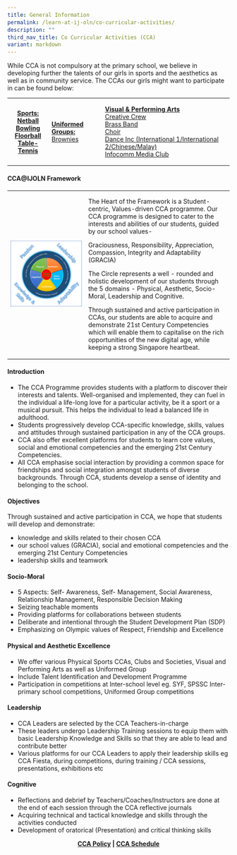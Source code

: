 ```yaml
---
title: General Information
permalink: /learn-at-ij-oln/co-curricular-activities/
description: ""
third_nav_title: Co Curricular Activities (CCA)
variant: markdown
---
```

<p>While CCA is not compulsory at the primary school, we believe in developing further the talents of our girls in sports and the aesthetics as well as in community service. The CCAs our girls might want to participate in can be found below:</p>
<table>
<tbody>
<tr>
<th>
<p><strong><u>Sports:<br></u></strong>
	<a href="/learn-at-ij-oln/cca/netball" target="_self" rel="noopener">Netball</a><br>
	<a href="/learn-at-ij-oln/cca/bowling" target="_self" rel="noopener">Bowling</a><br>
	<a href="/learn-at-ij-oln/cca/floorball" target="_self" rel="noopener">Floorball</a><br>
	<a href="/learn-at-ij-oln/cca/table-tennis" target="_self" rel="noopener">Table-Tennis</a></p>
</th>
<td>
<p><strong><u>Uniformed Groups:<br></u></strong><a href="/learn-at-ij-oln/cca/brownies" target="_self" rel="noopener">Brownies</a>&nbsp;</p>
</td>
<td>
<p><u><strong>Visual &amp; Performing Arts<br></strong></u><a href="/learn-at-ij-oln/cca/creativecrew" target="_self" rel="noopener">Creative Crew</a><br><a href="/learn-at-ij-oln/cca/brassband" target="_self" rel="noopener">Brass Band</a><br><a href="/learn-at-ij-oln/cca/choir" target="_self" rel="noopener">Choir</a><br><a href="/learn-at-ij-oln/cca/danceinc" target="_self" rel="noopener">Dance Inc (International 1/International 2/Chinese/Malay)</a><br><a href="/learn-at-ij-oln/cca/infomediaclub" target="_self" rel="noopener">Infocomm Media Club</a></p>
</td>
</tr>
</tbody>
</table>
<h4><strong>CCA@IJOLN Framework</strong></h4>
<table style="border-collapse: collapse; width: 100%;" border="0">
<tbody>
<tr>
<td style="width: 35%;"><img src="/images/cca.png"></td>
<td style="width: 65%;">
<p class="pagecontent_box">The Heart of the Framework is a Student-centric, Values-driven CCA programme. Our CCA programme is designed to cater to the interests and abilities of our students, guided by our school values-&nbsp;</p>
<p class="pagecontent_box">Graciousness, Responsibility, Appreciation, Compassion, Integrity and Adaptability (GRACIA)</p>
<p class="pagecontent_box">The Circle represents a well - rounded and holistic development of our students through&nbsp; the 5 domains - Physical, Aesthetic, Socio-Moral, Leadership and Cognitive.</p>
<p class="pagecontent_box">Through sustained and active participation in CCAs, our students are able to acquire and demonstrate 21st Century Competencies which will enable them to capitalise on the rich opportunities of the new digital age, while keeping a strong Singapore heartbeat.</p>
</td>
</tr>
</tbody>
</table>
<h4><strong>Introduction</strong></h4>
<ul>
<li>The CCA Programme provides students with a platform to discover their interests and talents. Well-organised and implemented, they can fuel in the individual a life-long love for a particular activity, be it a sport or a musical pursuit. This helps the individual to lead a balanced life in adulthood.</li>
<li>Students progressively develop CCA-specific knowledge, skills, values and attitudes through sustained participation in any of the CCA groups.</li>
<li>CCA also offer excellent platforms for students to learn core values, social and emotional competencies and the emerging 21st Century Competencies.</li>
<li>All CCA emphasise social interaction by providing a common space for friendships and social integration amongst students of diverse backgrounds. Through CCA, students develop a sense of identity and belonging to the school.</li>
</ul>
<p></p><h4><strong>Objectives<br></strong></h4>Through sustained and active participation in CCA, we hope that students will develop and demonstrate:<p></p>
<ul>
<li>knowledge and skills related to their chosen CCA</li>
<li>our school values (GRACIA), social and emotional competencies and the emerging 21st Century Competencies</li>
<li>leadership skills and teamwork</li>
</ul>
<h4><strong>Socio-Moral</strong></h4>
<ul>
<li>5 Aspects: Self- Awareness, Self- Management, Social Awareness, Relationship Management, Responsible Decision Making</li>
<li>Seizing teachable moments</li>
<li>Providing platforms for collaborations between students</li>
<li>Deliberate and intentional through the Student Development Plan (SDP)</li>
<li>Emphasizing on Olympic values of Respect, Friendship and Excellence</li>
</ul>
<h4><strong>Physical and Aesthetic Excellence</strong></h4>
<ul>
<li>We offer various Physical Sports CCAs, Clubs and Societies, Visual and Performing Arts as well as Uniformed Group</li>
<li>Include Talent Identification and Development Programme</li>
<li>Participation in competitions at Inter-school level eg. SYF, SPSSC Inter-primary school competitions, Uniformed Group competitions</li>
</ul>
<h4><strong>Leadership</strong></h4>
<ul>
<li>CCA Leaders are selected by the CCA Teachers-in-charge</li>
<li>These leaders undergo Leadership Training sessions to equip them with basic Leadership Knowledge and Skills so that they are able to lead and contribute better</li>
<li>Various platforms for our CCA Leaders to apply their leadership skills eg CCA Fiesta, during competitions, during training / CCA sessions, presentations, exhibitions etc</li>
</ul>
<h4><strong>Cognitive</strong></h4>
<ul>
<li>Reflections and debrief by Teachers/Coaches/Instructors are done at the end of each session through the CCA reflective journals</li>
<li>Acquiring technical and tactical knowledge and skills through the activities conducted</li>
<li>Development of oratorical (Presentation) and critical thinking skills&nbsp;</li>
</ul>
<p style="text-align: center;"><strong><a href="/learn-at-ij-oln/cca/cca-policy" target="_blank" rel="noopener">CCA Policy</a> | <a href="/learn-at-ij-oln/cca/cca-schedule" target="_blank" rel="noopener">CCA Schedule</a></strong></p>